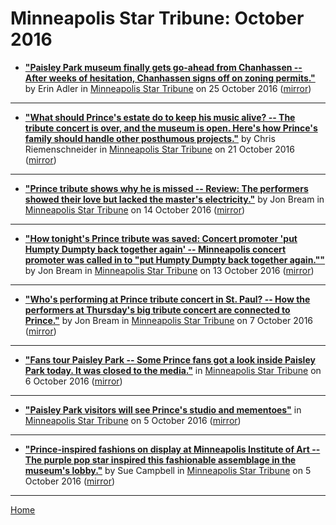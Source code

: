 # Minneapolis Star Tribune: October 2016

 - [**"Paisley Park museum finally gets go-ahead from Chanhassen -- After weeks of hesitation, Chanhassen signs off on zoning permits."**](http://www.startribune.com/paisley-park-museum-finally-gets-go-ahead-from-chanhassen/398282691/) by Erin Adler in [Minneapolis Star Tribune](http://www.startribune.com/) on 25 October 2016 ([mirror](https://web.archive.org/web/*/http://www.startribune.com/paisley-park-museum-finally-gets-go-ahead-from-chanhassen/398282691/))

----

 - [**"What should Prince's estate do to keep his music alive? -- The tribute concert is over, and the museum is open. Here's how Prince's family should handle other posthumous projects."**](http://www.startribune.com/what-should-prince-s-estate-do-to-keep-his-music-alive/397828981/) by Chris Riemenschneider in [Minneapolis Star Tribune](http://www.startribune.com/) on 21 October 2016 ([mirror](https://web.archive.org/web/*/http://www.startribune.com/what-should-prince-s-estate-do-to-keep-his-music-alive/397828981/))

----

 - [**"Prince tribute shows why he is missed -- Review: The performers showed their love but lacked the master's electricity."**](http://www.startribune.com/prince-tribute-shows-what-makes-us-miss-him/397048281/) by Jon Bream in [Minneapolis Star Tribune](http://www.startribune.com/) on 14 October 2016 ([mirror](https://web.archive.org/web/*/http://www.startribune.com/prince-tribute-shows-what-makes-us-miss-him/397048281/))

----

 - [**"How tonight's Prince tribute was saved: Concert promoter 'put Humpty Dumpty back together again' -- Minneapolis concert promoter was called in to "put Humpty Dumpty back together again.""**](http://www.startribune.com/how-thursday-s-prince-tribute-was-saved-concert-promoter-put-humpty-dumpty-back-together-again/396866631/) by Jon Bream in [Minneapolis Star Tribune](http://www.startribune.com/) on 13 October 2016 ([mirror](https://web.archive.org/web/*/http://www.startribune.com/how-thursday-s-prince-tribute-was-saved-concert-promoter-put-humpty-dumpty-back-together-again/396866631/))

----

 - [**"Who's performing at Prince tribute concert in St. Paul? -- How the performers at Thursday's big tribute concert are connected to Prince."**](http://www.startribune.com/who-s-performing-at-prince-tribute-concert-in-st-paul/396229541/) by Jon Bream in [Minneapolis Star Tribune](http://www.startribune.com/) on 7 October 2016 ([mirror](https://web.archive.org/web/*/http://www.startribune.com/who-s-performing-at-prince-tribute-concert-in-st-paul/396229541/))

----

 - [**"Fans tour Paisley Park -- Some Prince fans got a look inside Paisley Park today. It was closed to the media."**](http://www.startribune.com/fans-tour-paisley-park/396168661/) in [Minneapolis Star Tribune](http://www.startribune.com/) on 6 October 2016 ([mirror](https://web.archive.org/web/*/http://www.startribune.com/fans-tour-paisley-park/396168661/))

----

 - [**"Paisley Park visitors will see Prince's studio and mementoes"**](http://www.startribune.com/paisley-park-visitors-will-see-prince-s-studio-and-mementoes/396025851/) in [Minneapolis Star Tribune](http://www.startribune.com/) on 5 October 2016 ([mirror](https://web.archive.org/web/*/http://www.startribune.com/paisley-park-visitors-will-see-prince-s-studio-and-mementoes/396025851/))

----

 - [**"Prince-inspired fashions on display at Minneapolis Institute of Art -- The purple pop star inspired this fashionable assemblage in the museum's lobby."**](http://www.startribune.com/prince-inspired-fashions-on-display-at-minneapolis-institute-of-art/396029361/) by Sue Campbell in [Minneapolis Star Tribune](http://www.startribune.com/) on 5 October 2016 ([mirror](https://web.archive.org/web/*/http://www.startribune.com/prince-inspired-fashions-on-display-at-minneapolis-institute-of-art/396029361/))

----

[Home](./)
